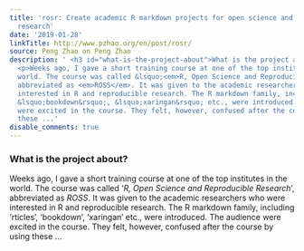 ```yaml
---
title: 'rosr: Create academic R markdown projects for open science and reproducible
  research'
date: '2019-01-28'
linkTitle: http://www.pzhao.org/en/post/rosr/
source: Peng Zhao on Peng Zhao
description: ' <h3 id="what-is-the-project-about">What is the project about?</h3>
  <p>Weeks ago, I gave a short training course at one of the top institutes in the
  world. The course was called &lsquo;<em>R, Open Science and Reproducible Research</em>&rsquo;,
  abbreviated as <em>ROSS</em>. It was given to the academic researchers who were
  interested in R and reproducible research. The R markdown family, including &lsquo;rticles&rsquo;,
  &lsquo;bookdown&rsquo;, &lsquo;xaringan&rsquo; etc., were introduced. The audience
  were excited in the course. They felt, however, confused after the course by using
  these ...'
disable_comments: true
---
```

 <h3 id="what-is-the-project-about">What is the project about?</h3> <p>Weeks ago, I gave a short training course at one of the top institutes in the world. The course was called &lsquo;<em>R, Open Science and Reproducible Research</em>&rsquo;, abbreviated as <em>ROSS</em>. It was given to the academic researchers who were interested in R and reproducible research. The R markdown family, including &lsquo;rticles&rsquo;, &lsquo;bookdown&rsquo;, &lsquo;xaringan&rsquo; etc., were introduced. The audience were excited in the course. They felt, however, confused after the course by using these ...